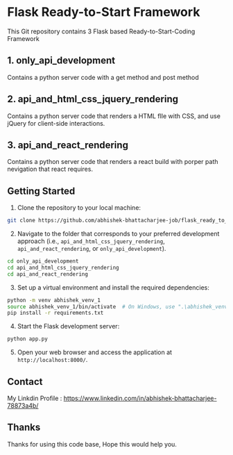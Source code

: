 # Flask Ready-to-Start Framework

This Git repository contains 3 Flask based Ready-to-Start-Coding Framework

## 1. only_api_development

Contains a python server code with a get method and post method

## 2. api_and_html_css_jquery_rendering

Contains a python server code that renders a HTML fIle with CSS, and use jQuery for client-side interactions.

## 3. api_and_react_rendering

Contains a python server code that renders a react build with porper path nevigation that react requires.

## Getting Started

1. Clone the repository to your local machine:

```bash
git clone https://github.com/abhishek-bhattacharjee-job/flask_ready_to_start_framework.git
```

2. Navigate to the folder that corresponds to your preferred development approach (i.e., `api_and_html_css_jquery_rendering`, `api_and_react_rendering`, or `only_api_development`).

```bash
cd only_api_development
cd api_and_html_css_jquery_rendering
cd api_and_react_rendering
```
3. Set up a virtual environment and install the required dependencies:

```bash
python -m venv abhishek_venv_1
source abhishek_venv_1/bin/activate  # On Windows, use ".\abhishek_venv_1\Scripts\activate"
pip install -r requirements.txt
```

4. Start the Flask development server:

```bash
python app.py
```

5. Open your web browser and access the application at `http://localhost:8000/`.


## Contact

My Linkdin Profile : https://www.linkedin.com/in/abhishek-bhattacharjee-78873a4b/

## Thanks

Thanks for using this code base, Hope this would help you.
